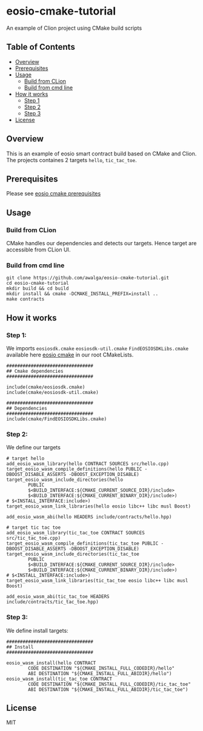 # eosio-cmake-tutorial
An example of Clion project using CMake build scripts

## Table of Contents

- [Overview](#overview)
- [Prerequisites](#prerequisites)
- [Usage](#usage)
  - [Build from CLion](#build-from-clion)
  - [Build from cmd line](#build-from-cmd-line)
- [How it works](#how-it-works)
  - [Step 1](#step-1)
  - [Step 2](#step-2)
  - [Step 3](#step-3)
- [License](#license)

## Overview
This is an example of eosio smart contract build based on CMake and Clion. The projects containes 2 targets `hello`, `tic_tac_toe`.

## Prerequisites
Please see [eosio cmake prerequisites](https://github.com/awalga/eosio-cmake/blob/master/README.md#prerequisites)

## Usage

### Build from CLion
CMake handles our dependencies and detects our targets. Hence target are accessible from CLion UI.

### Build from cmd line
```
git clone https://github.com/awalga/eosio-cmake-tutorial.git
cd eosio-cmake-tutorial
mkdir build && cd build
mkdir install && cmake -DCMAKE_INSTALL_PREFIX=install ..
make contracts
```

## How it works

### Step 1:
We imports `eosiosdk.cmake` `eosiosdk-util.cmake` `FindEOSIOSDKLibs.cmake` available here [eosio cmake](https://github.com/awalga/eosio-cmake) in our root CMakeLists.
```
################################
## Cmake dependencies
################################

include(cmake/eosiosdk.cmake)
include(cmake/eosiosdk-util.cmake)

################################
## Dependencies
################################
include(cmake/FindEOSIOSDKLibs.cmake)
```
### Step 2:

We define our targets

```
# target hello
add_eosio_wasm_library(hello CONTRACT SOURCES src/hello.cpp)
target_eosio_wasm_compile_definitions(hello PUBLIC -DBOOST_DISABLE_ASSERTS -DBOOST_EXCEPTION_DISABLE)
target_eosio_wasm_include_directories(hello
        PUBLIC
        $<BUILD_INTERFACE:${CMAKE_CURRENT_SOURCE_DIR}/include>
        $<BUILD_INTERFACE:${CMAKE_CURRENT_BINARY_DIR}/include>)
# $<INSTALL_INTERFACE:include>)
target_eosio_wasm_link_libraries(hello eosio libc++ libc musl Boost)

add_eosio_wasm_abi(hello HEADERS include/contracts/hello.hpp)

# target tic tac toe
add_eosio_wasm_library(tic_tac_toe CONTRACT SOURCES src/tic_tac_toe.cpp)
target_eosio_wasm_compile_definitions(tic_tac_toe PUBLIC -DBOOST_DISABLE_ASSERTS -DBOOST_EXCEPTION_DISABLE)
target_eosio_wasm_include_directories(tic_tac_toe
        PUBLIC
        $<BUILD_INTERFACE:${CMAKE_CURRENT_SOURCE_DIR}/include>
        $<BUILD_INTERFACE:${CMAKE_CURRENT_BINARY_DIR}/include>)
# $<INSTALL_INTERFACE:include>)
target_eosio_wasm_link_libraries(tic_tac_toe eosio libc++ libc musl Boost)

add_eosio_wasm_abi(tic_tac_toe HEADERS include/contracts/tic_tac_toe.hpp)
```

### Step 3:
We define install targets:
```
################################
## Install
################################

eosio_wasm_install(hello CONTRACT
        CODE DESTINATION "${CMAKE_INSTALL_FULL_CODEDIR}/hello"
        ABI DESTINATION "${CMAKE_INSTALL_FULL_ABIDIR}/hello")
eosio_wasm_install(tic_tac_toe CONTRACT
        CODE DESTINATION "${CMAKE_INSTALL_FULL_CODEDIR}/tic_tac_toe"
        ABI DESTINATION "${CMAKE_INSTALL_FULL_ABIDIR}/tic_tac_toe")
```
## License
MIT

